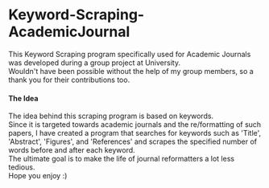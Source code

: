 # Keyword-Scraping-AcademicJournal
This Keyword Scraping program specifically used for Academic Journals was developed during a group project at University.  
Wouldn't have been possible without the help of my group members, so a thank you for their contributions too.  
#### The Idea  
The idea behind this scraping program is based on keywords.  
Since it is targeted towards academic journals and the re/formatting of such papers, I have created a program that searches for keywords such as 'Title', 'Abstract', 'Figures', and 'References' and scrapes the specified number of words before and after each keyword.  
The ultimate goal is to make the life of journal reformatters a lot less tedious.  
Hope you enjoy :)
